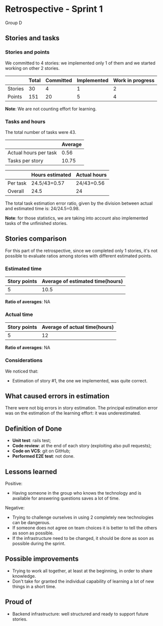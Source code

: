 # Retrospective - Sprint 1

Group D

## Stories and tasks

### Stories and points

We committed to 4 stories: we implemented only 1 of them and we started working on other 2 stories.

|  | Total | Committed | Implemented | Work in progress |
| --- | --- | --- | --- | --- |
| Stories | 30 | 4 | 1 | 2 |
| Points | 151 | 20 | 5 | 4 |

**Note**: We are not counting effort for learning.

### Tasks and hours

The total number of tasks were 43.

|   |  Average  |
|---|---|
| Actual hours per task  | 0.56  |
| Tasks per story | 10.75  |

|   |  Hours estimated  | Actual hours |
|---|---|---|
| Per task  | 24.5/43=0.57  | 24/43=0.56 |
| Overall | 24.5 | 24 |

The total task estimation error ratio, given by the division between actual and estimated time is: 24/24.5=0.98.

**Note**: for those statistics, we are taking into account also implemented tasks of the unfinished stories.

## Stories comparison

For this part of the retrospective, since we completed only 1 stories, it's not possible to evaluate ratios among stories with different estimated points.

### Estimated time

| Story points | Average of estimated time(hours)
| --- | --- |
| 5 | 10.5 |

**Ratio of averages**: NA

### Actual time

| Story points | Average of actual time(hours)
| --- | --- |
| 5 | 12 |

**Ratio of averages**: NA

### Considerations

We noticed that:

* Estimation of story #1, the one we implemented, was quite correct. 

## What caused errors in estimation

There were not big errors in story estimation. The principal estimation error was on the estimation of the learning effort: it was underestimated.

## Definition of Done

* **Unit test**: rails test;
* **Code review**: at the end of each story (exploiting also pull requests);
* **Code on VCS**: git on GitHub;
* **Performed E2E test**: not done.

## Lessons learned

Positive:

* Having someone in the group who knows the technology and is available for answering questions saves a lot of time.

Negative:

* Trying to challenge ourselves in using 2 completely new technologies can be dangerous.
* If someone does not agree on team choices it is better to tell the others as soon as possible.
* If the infrastructure need to be changed, it should be done as soon as possible during the sprint.

## Possible improvements

* Trying to work all together, at least at the beginning, in order to share knowledge.
* Don't take for granted the individual capability of learning a lot of new things in a short time.

## Proud of

* Backend infrastructure: well structured and ready to support future stories.

